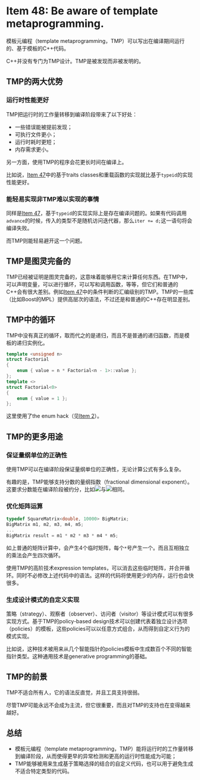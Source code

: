 # Item 48: Be aware of template metaprogramming.

模板元编程（template metaprogramming，TMP）可以写出在编译期间运行的、基于模板的C++代码。

C++并没有专门为TMP设计。TMP是被发现而非被发明的。

## TMP的两大优势

### 运行时性能更好

TMP把运行时的工作量转移到编译阶段带来了以下好处：

- 一些错误能被提前发现；
- 可执行文件更小；
- 运行时耗时更短；
- 内存需求更小。

另一方面，使用TMP的程序会花更长时间在编译上。

比如说，[Item 47](../Item%2047)中的基于traits classes和重载函数的实现就比基于`typeid`的实现性能更好。

### 能轻易实现非TMP难以实现的事情

同样是[Item 47](../Item%2047)，基于`typeid`的实现实际上是存在编译问题的。如果有代码调用`advance`的时候，传入的类型不是随机访问迭代器，那么`iter += d;`这一语句将会编译失败。

而TMP则能轻易避开这一个问题。

## TMP是图灵完备的

TMP已经被证明是图灵完备的，这意味着能够用它来计算任何东西。在TMP中，可以声明变量，可以进行循环，可以写和调用函数，等等，但它们和普通的C++会有很大差别。例如[Item 47](../Item%2047)中的条件判断的汇编级别的TMP。TMP的一些库（比如Boost的MPL）提供高层次的语法，不过还是和普通的C++存在明显差别。

## TMP中的循环

TMP中没有真正的循环，取而代之的是递归，而且不是普通的递归函数，而是模板的递归实例化。

```cpp
template <unsigned n>
struct Factorial
{
    enum { value = n * Factorial<n - 1>::value };
};
template <>
struct Factorial<0>
{
    enum { value = 1 };
};
```

这里使用了the enum hack（见[Item 2](../Item%2002)）。

## TMP的更多用途

### 保证量纲单位的正确性

使用TMP可以在编译阶段保证量纲单位的正确性，无论计算公式有多么复杂。

有趣的是，TMP能够支持分数的量纲指数（fractional dimensional exponent）。这要求分数能在编译阶段被约分，比如<img src="https://render.githubusercontent.com/render/math?math=\text{time}^{\frac{1}{2}}">与<img src="https://render.githubusercontent.com/render/math?math=\text{time}^{\frac{4}{8}}">相同。

### 优化矩阵运算

```cpp
typedef SquareMatrix<double, 10000> BigMatrix;
BigMatrix m1, m2, m3, m4, m5;
...
BigMatrix result = m1 * m2 * m3 * m4 * m5;
```

如上普通的矩阵计算中，会产生4个临时矩阵，每个`*`号产生一个。而且互相独立的乘法会产生四次循环。

使用TMP的高阶技术expression templates，可以消去这些临时矩阵，并合并循环。同时不必修改上述代码中的语法。这样的代码将使用更少的内存，运行也会快很多。

### 生成设计模式的自定义实现

策略（strategy）、观察者（observer）、访问者（visitor）等设计模式可以有很多实现方式。基于TMP的policy-based design技术可以创建代表着独立设计选项（policies）的模板，这些policies可以以任意方式组合，从而得到自定义行为的模式实现。

比如说，这种技术被用来从几个智能指针的policies模板中生成数百个不同的智能指针类型。这种通用技术是generative programming的基础。

## TMP的前景

TMP不适合所有人，它的语法反直觉，并且工具支持很弱。

尽管TMP可能永远不会成为主流，但它很重要，而且对TMP的支持也在变得越来越好。

## 总结

- 模板元编程（template metaprogramming，TMP）能将运行时的工作量转移到编译阶段，从而使得更早的异常检测和更高的运行时性能成为可能；
- TMP能够被用来生成基于策略选择的结合的自定义代码，也可以用于避免生成不适合特定类型的代码。

